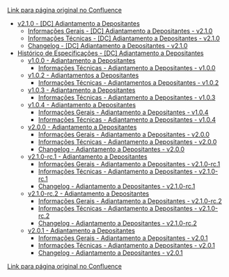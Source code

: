 [Link para página original no Confluence](https://openfinancebrasil.atlassian.net/wiki/spaces/OF/pages/17374226)

- [v2.1.0 - \[DC\] Adiantamento a Depositantes](../../../../../OF/Open%20Finance%20Brasil/Especifica%c3%a7%c3%b5es%20de%20APIs/Dados%20do%20Cliente%20%e2%80%93%20DC/[DC]%20API%20-%20Opera%c3%a7%c3%b5es%20de%20Cr%c3%a9dito%20-%20%20Adiantamento%20a%20Depositantes/v2.1.0%20-%20[DC]%20Adiantamento%20a%20Depositantes/index)
    - [Informações Gerais - \[DC\] Adiantamento a Depositantes - v2.1.0](../../../../../OF/Open%20Finance%20Brasil/Especifica%c3%a7%c3%b5es%20de%20APIs/Dados%20do%20Cliente%20%e2%80%93%20DC/[DC]%20API%20-%20Opera%c3%a7%c3%b5es%20de%20Cr%c3%a9dito%20-%20%20Adiantamento%20a%20Depositantes/v2.1.0%20-%20[DC]%20Adiantamento%20a%20Depositantes/Informa%c3%a7%c3%b5es%20Gerais%20-%20[DC]%20Adiantamento%20a%20Depositantes%20-%20v2.1.0)
    - [Informações Técnicas - \[DC\] Adiantamento a Depositantes - v2.1.0](../../../../../OF/Open%20Finance%20Brasil/Especifica%c3%a7%c3%b5es%20de%20APIs/Dados%20do%20Cliente%20%e2%80%93%20DC/[DC]%20API%20-%20Opera%c3%a7%c3%b5es%20de%20Cr%c3%a9dito%20-%20%20Adiantamento%20a%20Depositantes/v2.1.0%20-%20[DC]%20Adiantamento%20a%20Depositantes/Informa%c3%a7%c3%b5es%20T%c3%a9cnicas%20-%20[DC]%20Adiantamento%20a%20Depositantes%20-%20v2.1.0)
    - [Changelog - \[DC\] Adiantamento a Depositantes - v2.1.0](../../../../../OF/Open%20Finance%20Brasil/Especifica%c3%a7%c3%b5es%20de%20APIs/Dados%20do%20Cliente%20%e2%80%93%20DC/[DC]%20API%20-%20Opera%c3%a7%c3%b5es%20de%20Cr%c3%a9dito%20-%20%20Adiantamento%20a%20Depositantes/v2.1.0%20-%20[DC]%20Adiantamento%20a%20Depositantes/Changelog%20-%20[DC]%20Adiantamento%20a%20Depositantes%20-%20v2.1.0)
- [Histórico de Especificações - \[DC\] Adiantamento a Depositantes](../../../../../OF/Open%20Finance%20Brasil/Especifica%c3%a7%c3%b5es%20de%20APIs/Dados%20do%20Cliente%20%e2%80%93%20DC/[DC]%20API%20-%20Opera%c3%a7%c3%b5es%20de%20Cr%c3%a9dito%20-%20%20Adiantamento%20a%20Depositantes/Hist%c3%b3rico%20de%20Especifica%c3%a7%c3%b5es%20-%20[DC]%20Adiantamento%20a%20Depositantes/index)
    - [v1.0.0 - Adiantamento a Depositantes](../../../../../OF/Open%20Finance%20Brasil/Especifica%c3%a7%c3%b5es%20de%20APIs/Dados%20do%20Cliente%20%e2%80%93%20DC/[DC]%20API%20-%20Opera%c3%a7%c3%b5es%20de%20Cr%c3%a9dito%20-%20%20Adiantamento%20a%20Depositantes/Hist%c3%b3rico%20de%20Especifica%c3%a7%c3%b5es%20-%20[DC]%20Adiantamento%20a%20Depositantes/v1.0.0%20-%20Adiantamento%20a%20Depositantes/index)
        - [Informações Técnicas - Adiantamento a Depositantes - v1.0.0](../../../../../OF/Open%20Finance%20Brasil/Especifica%c3%a7%c3%b5es%20de%20APIs/Dados%20do%20Cliente%20%e2%80%93%20DC/[DC]%20API%20-%20Opera%c3%a7%c3%b5es%20de%20Cr%c3%a9dito%20-%20%20Adiantamento%20a%20Depositantes/Hist%c3%b3rico%20de%20Especifica%c3%a7%c3%b5es%20-%20[DC]%20Adiantamento%20a%20Depositantes/v1.0.0%20-%20Adiantamento%20a%20Depositantes/Informa%c3%a7%c3%b5es%20T%c3%a9cnicas%20-%20Adiantamento%20a%20Depositantes%20-%20v1.0.0)
    - [v1.0.2 - Adiantamentos a Depositantes](../../../../../OF/Open%20Finance%20Brasil/Especifica%c3%a7%c3%b5es%20de%20APIs/Dados%20do%20Cliente%20%e2%80%93%20DC/[DC]%20API%20-%20Opera%c3%a7%c3%b5es%20de%20Cr%c3%a9dito%20-%20%20Adiantamento%20a%20Depositantes/Hist%c3%b3rico%20de%20Especifica%c3%a7%c3%b5es%20-%20[DC]%20Adiantamento%20a%20Depositantes/v1.0.2%20-%20Adiantamentos%20a%20Depositantes/index)
        - [Informações Técnicas - Adiantamentos a Depositantes - v1.0.2](../../../../../OF/Open%20Finance%20Brasil/Especifica%c3%a7%c3%b5es%20de%20APIs/Dados%20do%20Cliente%20%e2%80%93%20DC/[DC]%20API%20-%20Opera%c3%a7%c3%b5es%20de%20Cr%c3%a9dito%20-%20%20Adiantamento%20a%20Depositantes/Hist%c3%b3rico%20de%20Especifica%c3%a7%c3%b5es%20-%20[DC]%20Adiantamento%20a%20Depositantes/v1.0.2%20-%20Adiantamentos%20a%20Depositantes/Informa%c3%a7%c3%b5es%20T%c3%a9cnicas%20-%20Adiantamentos%20a%20Depositantes%20-%20v1.0.2)
    - [v1.0.3 - Adiantamento a Depositantes](../../../../../OF/Open%20Finance%20Brasil/Especifica%c3%a7%c3%b5es%20de%20APIs/Dados%20do%20Cliente%20%e2%80%93%20DC/[DC]%20API%20-%20Opera%c3%a7%c3%b5es%20de%20Cr%c3%a9dito%20-%20%20Adiantamento%20a%20Depositantes/Hist%c3%b3rico%20de%20Especifica%c3%a7%c3%b5es%20-%20[DC]%20Adiantamento%20a%20Depositantes/v1.0.3%20-%20Adiantamento%20a%20Depositantes/index)
        - [Informações Técnicas - Adiantamento a Depositantes - v1.0.3](../../../../../OF/Open%20Finance%20Brasil/Especifica%c3%a7%c3%b5es%20de%20APIs/Dados%20do%20Cliente%20%e2%80%93%20DC/[DC]%20API%20-%20Opera%c3%a7%c3%b5es%20de%20Cr%c3%a9dito%20-%20%20Adiantamento%20a%20Depositantes/Hist%c3%b3rico%20de%20Especifica%c3%a7%c3%b5es%20-%20[DC]%20Adiantamento%20a%20Depositantes/v1.0.3%20-%20Adiantamento%20a%20Depositantes/Informa%c3%a7%c3%b5es%20T%c3%a9cnicas%20-%20Adiantamento%20a%20Depositantes%20-%20v1.0.3)
    - [v1.0.4 - Adiantamento a Depositantes](../../../../../OF/Open%20Finance%20Brasil/Especifica%c3%a7%c3%b5es%20de%20APIs/Dados%20do%20Cliente%20%e2%80%93%20DC/[DC]%20API%20-%20Opera%c3%a7%c3%b5es%20de%20Cr%c3%a9dito%20-%20%20Adiantamento%20a%20Depositantes/Hist%c3%b3rico%20de%20Especifica%c3%a7%c3%b5es%20-%20[DC]%20Adiantamento%20a%20Depositantes/v1.0.4%20-%20Adiantamento%20a%20Depositantes/index)
        - [Informações Gerais - Adiantamento a Depositantes - v1.0.4](../../../../../OF/Open%20Finance%20Brasil/Especifica%c3%a7%c3%b5es%20de%20APIs/Dados%20do%20Cliente%20%e2%80%93%20DC/[DC]%20API%20-%20Opera%c3%a7%c3%b5es%20de%20Cr%c3%a9dito%20-%20%20Adiantamento%20a%20Depositantes/Hist%c3%b3rico%20de%20Especifica%c3%a7%c3%b5es%20-%20[DC]%20Adiantamento%20a%20Depositantes/v1.0.4%20-%20Adiantamento%20a%20Depositantes/Informa%c3%a7%c3%b5es%20Gerais%20-%20Adiantamento%20a%20Depositantes%20-%20v1.0.4)
        - [Informações Técnicas - Adiantamento a Depositantes - v1.0.4](../../../../../OF/Open%20Finance%20Brasil/Especifica%c3%a7%c3%b5es%20de%20APIs/Dados%20do%20Cliente%20%e2%80%93%20DC/[DC]%20API%20-%20Opera%c3%a7%c3%b5es%20de%20Cr%c3%a9dito%20-%20%20Adiantamento%20a%20Depositantes/Hist%c3%b3rico%20de%20Especifica%c3%a7%c3%b5es%20-%20[DC]%20Adiantamento%20a%20Depositantes/v1.0.4%20-%20Adiantamento%20a%20Depositantes/Informa%c3%a7%c3%b5es%20T%c3%a9cnicas%20-%20Adiantamento%20a%20Depositantes%20-%20v1.0.4)
    - [v2.0.0 - Adiantamento a Depositantes](../../../../../OF/Open%20Finance%20Brasil/Especifica%c3%a7%c3%b5es%20de%20APIs/Dados%20do%20Cliente%20%e2%80%93%20DC/[DC]%20API%20-%20Opera%c3%a7%c3%b5es%20de%20Cr%c3%a9dito%20-%20%20Adiantamento%20a%20Depositantes/Hist%c3%b3rico%20de%20Especifica%c3%a7%c3%b5es%20-%20[DC]%20Adiantamento%20a%20Depositantes/v2.0.0%20-%20Adiantamento%20a%20Depositantes/index)
        - [Informações Gerais - Adiantamento a Depositantes - v2.0.0](../../../../../OF/Open%20Finance%20Brasil/Especifica%c3%a7%c3%b5es%20de%20APIs/Dados%20do%20Cliente%20%e2%80%93%20DC/[DC]%20API%20-%20Opera%c3%a7%c3%b5es%20de%20Cr%c3%a9dito%20-%20%20Adiantamento%20a%20Depositantes/Hist%c3%b3rico%20de%20Especifica%c3%a7%c3%b5es%20-%20[DC]%20Adiantamento%20a%20Depositantes/v2.0.0%20-%20Adiantamento%20a%20Depositantes/Informa%c3%a7%c3%b5es%20Gerais%20-%20Adiantamento%20a%20Depositantes%20-%20v2.0.0)
        - [Informações Técnicas - Adiantamento a Depositantes - v2.0.0](../../../../../OF/Open%20Finance%20Brasil/Especifica%c3%a7%c3%b5es%20de%20APIs/Dados%20do%20Cliente%20%e2%80%93%20DC/[DC]%20API%20-%20Opera%c3%a7%c3%b5es%20de%20Cr%c3%a9dito%20-%20%20Adiantamento%20a%20Depositantes/Hist%c3%b3rico%20de%20Especifica%c3%a7%c3%b5es%20-%20[DC]%20Adiantamento%20a%20Depositantes/v2.0.0%20-%20Adiantamento%20a%20Depositantes/Informa%c3%a7%c3%b5es%20T%c3%a9cnicas%20-%20Adiantamento%20a%20Depositantes%20-%20v2.0.0)
        - [Changelog - Adiantamento a Depositantes - v2.0.0](../../../../../OF/Open%20Finance%20Brasil/Especifica%c3%a7%c3%b5es%20de%20APIs/Dados%20do%20Cliente%20%e2%80%93%20DC/[DC]%20API%20-%20Opera%c3%a7%c3%b5es%20de%20Cr%c3%a9dito%20-%20%20Adiantamento%20a%20Depositantes/Hist%c3%b3rico%20de%20Especifica%c3%a7%c3%b5es%20-%20[DC]%20Adiantamento%20a%20Depositantes/v2.0.0%20-%20Adiantamento%20a%20Depositantes/Changelog%20-%20Adiantamento%20a%20Depositantes%20-%20v2.0.0)
    - [v2.1.0-rc.1 - Adiantamento a Depositantes](../../../../../OF/Open%20Finance%20Brasil/Especifica%c3%a7%c3%b5es%20de%20APIs/Dados%20do%20Cliente%20%e2%80%93%20DC/[DC]%20API%20-%20Opera%c3%a7%c3%b5es%20de%20Cr%c3%a9dito%20-%20%20Adiantamento%20a%20Depositantes/Hist%c3%b3rico%20de%20Especifica%c3%a7%c3%b5es%20-%20[DC]%20Adiantamento%20a%20Depositantes/v2.1.0-rc.1%20-%20Adiantamento%20a%20Depositantes/index)
        - [Informações Gerais - Adiantamento a Depositantes - v2.1.0-rc.1](../../../../../OF/Open%20Finance%20Brasil/Especifica%c3%a7%c3%b5es%20de%20APIs/Dados%20do%20Cliente%20%e2%80%93%20DC/[DC]%20API%20-%20Opera%c3%a7%c3%b5es%20de%20Cr%c3%a9dito%20-%20%20Adiantamento%20a%20Depositantes/Hist%c3%b3rico%20de%20Especifica%c3%a7%c3%b5es%20-%20[DC]%20Adiantamento%20a%20Depositantes/v2.1.0-rc.1%20-%20Adiantamento%20a%20Depositantes/Informa%c3%a7%c3%b5es%20Gerais%20-%20Adiantamento%20a%20Depositantes%20-%20v2.1.0-rc.1)
        - [Informações Técnicas - Adiantamento a Depositantes - v2.1.0-rc.1](../../../../../OF/Open%20Finance%20Brasil/Especifica%c3%a7%c3%b5es%20de%20APIs/Dados%20do%20Cliente%20%e2%80%93%20DC/[DC]%20API%20-%20Opera%c3%a7%c3%b5es%20de%20Cr%c3%a9dito%20-%20%20Adiantamento%20a%20Depositantes/Hist%c3%b3rico%20de%20Especifica%c3%a7%c3%b5es%20-%20[DC]%20Adiantamento%20a%20Depositantes/v2.1.0-rc.1%20-%20Adiantamento%20a%20Depositantes/Informa%c3%a7%c3%b5es%20T%c3%a9cnicas%20-%20Adiantamento%20a%20Depositantes%20-%20v2.1.0-rc.1)
        - [Changelog - Adiantamento a Depositantes - v2.1.0-rc.1](../../../../../OF/Open%20Finance%20Brasil/Especifica%c3%a7%c3%b5es%20de%20APIs/Dados%20do%20Cliente%20%e2%80%93%20DC/[DC]%20API%20-%20Opera%c3%a7%c3%b5es%20de%20Cr%c3%a9dito%20-%20%20Adiantamento%20a%20Depositantes/Hist%c3%b3rico%20de%20Especifica%c3%a7%c3%b5es%20-%20[DC]%20Adiantamento%20a%20Depositantes/v2.1.0-rc.1%20-%20Adiantamento%20a%20Depositantes/Changelog%20-%20Adiantamento%20a%20Depositantes%20-%20v2.1.0-rc.1)
    - [v2.1.0-rc.2 - Adiantamento a Depositantes](../../../../../OF/Open%20Finance%20Brasil/Especifica%c3%a7%c3%b5es%20de%20APIs/Dados%20do%20Cliente%20%e2%80%93%20DC/[DC]%20API%20-%20Opera%c3%a7%c3%b5es%20de%20Cr%c3%a9dito%20-%20%20Adiantamento%20a%20Depositantes/Hist%c3%b3rico%20de%20Especifica%c3%a7%c3%b5es%20-%20[DC]%20Adiantamento%20a%20Depositantes/v2.1.0-rc.2%20-%20Adiantamento%20a%20Depositantes/index)
        - [Informações Gerais - Adiantamento a Depositantes - v2.1.0-rc.2](../../../../../OF/Open%20Finance%20Brasil/Especifica%c3%a7%c3%b5es%20de%20APIs/Dados%20do%20Cliente%20%e2%80%93%20DC/[DC]%20API%20-%20Opera%c3%a7%c3%b5es%20de%20Cr%c3%a9dito%20-%20%20Adiantamento%20a%20Depositantes/Hist%c3%b3rico%20de%20Especifica%c3%a7%c3%b5es%20-%20[DC]%20Adiantamento%20a%20Depositantes/v2.1.0-rc.2%20-%20Adiantamento%20a%20Depositantes/Informa%c3%a7%c3%b5es%20Gerais%20-%20Adiantamento%20a%20Depositantes%20-%20v2.1.0-rc.2)
        - [Informações Técnicas - Adiantamento a Depositantes - v2.1.0-rc.2](../../../../../OF/Open%20Finance%20Brasil/Especifica%c3%a7%c3%b5es%20de%20APIs/Dados%20do%20Cliente%20%e2%80%93%20DC/[DC]%20API%20-%20Opera%c3%a7%c3%b5es%20de%20Cr%c3%a9dito%20-%20%20Adiantamento%20a%20Depositantes/Hist%c3%b3rico%20de%20Especifica%c3%a7%c3%b5es%20-%20[DC]%20Adiantamento%20a%20Depositantes/v2.1.0-rc.2%20-%20Adiantamento%20a%20Depositantes/Informa%c3%a7%c3%b5es%20T%c3%a9cnicas%20-%20Adiantamento%20a%20Depositantes%20-%20v2.1.0-rc.2)
        - [Changelog - Adiantamento a Depositantes - v2.1.0-rc.2](../../../../../OF/Open%20Finance%20Brasil/Especifica%c3%a7%c3%b5es%20de%20APIs/Dados%20do%20Cliente%20%e2%80%93%20DC/[DC]%20API%20-%20Opera%c3%a7%c3%b5es%20de%20Cr%c3%a9dito%20-%20%20Adiantamento%20a%20Depositantes/Hist%c3%b3rico%20de%20Especifica%c3%a7%c3%b5es%20-%20[DC]%20Adiantamento%20a%20Depositantes/v2.1.0-rc.2%20-%20Adiantamento%20a%20Depositantes/Changelog%20-%20Adiantamento%20a%20Depositantes%20-%20v2.1.0-rc.2)
    - [v2.0.1 - Adiantamento a Depositantes](../../../../../OF/Open%20Finance%20Brasil/Especifica%c3%a7%c3%b5es%20de%20APIs/Dados%20do%20Cliente%20%e2%80%93%20DC/[DC]%20API%20-%20Opera%c3%a7%c3%b5es%20de%20Cr%c3%a9dito%20-%20%20Adiantamento%20a%20Depositantes/Hist%c3%b3rico%20de%20Especifica%c3%a7%c3%b5es%20-%20[DC]%20Adiantamento%20a%20Depositantes/v2.0.1%20-%20Adiantamento%20a%20Depositantes/index)
        - [Informações Gerais - Adiantamento a Depositantes - v2.0.1](../../../../../OF/Open%20Finance%20Brasil/Especifica%c3%a7%c3%b5es%20de%20APIs/Dados%20do%20Cliente%20%e2%80%93%20DC/[DC]%20API%20-%20Opera%c3%a7%c3%b5es%20de%20Cr%c3%a9dito%20-%20%20Adiantamento%20a%20Depositantes/Hist%c3%b3rico%20de%20Especifica%c3%a7%c3%b5es%20-%20[DC]%20Adiantamento%20a%20Depositantes/v2.0.1%20-%20Adiantamento%20a%20Depositantes/Informa%c3%a7%c3%b5es%20Gerais%20-%20Adiantamento%20a%20Depositantes%20-%20v2.0.1)
        - [Informações Técnicas - Adiantamento a Depositantes - v2.0.1](../../../../../OF/Open%20Finance%20Brasil/Especifica%c3%a7%c3%b5es%20de%20APIs/Dados%20do%20Cliente%20%e2%80%93%20DC/[DC]%20API%20-%20Opera%c3%a7%c3%b5es%20de%20Cr%c3%a9dito%20-%20%20Adiantamento%20a%20Depositantes/Hist%c3%b3rico%20de%20Especifica%c3%a7%c3%b5es%20-%20[DC]%20Adiantamento%20a%20Depositantes/v2.0.1%20-%20Adiantamento%20a%20Depositantes/Informa%c3%a7%c3%b5es%20T%c3%a9cnicas%20-%20Adiantamento%20a%20Depositantes%20-%20v2.0.1)
        - [Changelog - Adiantamento a Depositantes - v2.0.1](../../../../../OF/Open%20Finance%20Brasil/Especifica%c3%a7%c3%b5es%20de%20APIs/Dados%20do%20Cliente%20%e2%80%93%20DC/[DC]%20API%20-%20Opera%c3%a7%c3%b5es%20de%20Cr%c3%a9dito%20-%20%20Adiantamento%20a%20Depositantes/Hist%c3%b3rico%20de%20Especifica%c3%a7%c3%b5es%20-%20[DC]%20Adiantamento%20a%20Depositantes/v2.0.1%20-%20Adiantamento%20a%20Depositantes/Changelog%20-%20Adiantamento%20a%20Depositantes%20-%20v2.0.1)

[Link para página original no Confluence](https://openfinancebrasil.atlassian.net/wiki/spaces/OF/pages/17374226)